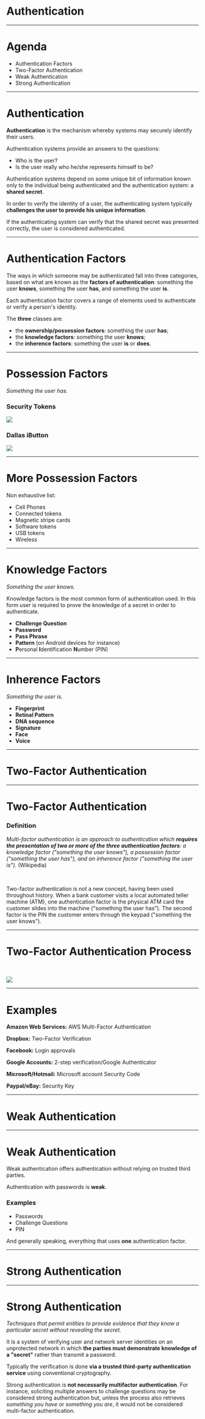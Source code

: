 # Authentication

---

# Agenda

* Authentication Factors
* Two-Factor Authentication
* Weak Authentication
* Strong Authentication

---

# Authentication

**Authentication** is the mechanism whereby systems may securely identify their
users.

Authentication systems provide an answers to the questions:

* Who is the user?
* Is the user really who he/she represents himself to be?

Authentication systems depend on some unique bit of information known  only to
the individual being authenticated and the authentication system: a **shared
secret**.

In order to verify the identity of a user, the authenticating system typically
**challenges the user to provide his unique information**.

If the authenticating system can verify that the shared secret was presented
correctly, the user is considered authenticated.

---

# Authentication Factors

The ways in which someone may be authenticated fall into three categories, based
on what are known as the **factors of authentication**: something the user
**knows**, something the user **has**, and something the user **is**.

Each authentication factor covers a range of elements used to authenticate or
verify a person's identity.

The **three** classes are:

* the **ownership/possession factors**: something the user **has**;
* the **knowledge factors**: something the user **knows**;
* the **inherence factors**: something the user **is** or **does**.

---

# Possession Factors

_Something the user has._

### Security Tokens

![](../images/security_token.jpg)

### Dallas iButton

![](../images/dallas_ibutton.jpg)

---

# More Possession Factors

Non exhaustive list:

* Cell Phones
* Connected tokens
* Magnetic stripe cards
* Software tokens
* USB tokens
* Wireless

---

# Knowledge Factors

_Something the user knows._

Knowledge factors is the most common form of authentication used. In this form
user is required to prove the knowledge of a secret in order to authenticate.

* **Challenge Question**
* **Password**
* **Pass Phrase**
* **Pattern** (on Android devices for instance)
* **P**ersonal **I**dentification **N**umber (PIN)

---

# Inherence Factors

_Something the user is._

* **Fingerprint**
* **Retinal Pattern**
* **DNA sequence**
* **Signature**
* **Face**
* **Voice**

---

# Two-Factor Authentication

---

# Two-Factor Authentication

### Definition

_Multi-factor authentication is an approach to authentication which **requires
the presentation of two or more of the three authentication factors**: a
knowledge factor ("something the user knows"), a possession factor ("something
the user has"), and an inherence factor ("something the user is")._ (Wikipedia)

<br />

Two-factor authentication is not a new concept, having been used throughout
history. When a bank customer visits a local automated teller machine (ATM), one
authentication factor is the physical ATM card the customer slides into the
machine ("something the user has"). The second factor is the PIN the customer
enters through the keypad ("something the user knows").

---

# Two-Factor Authentication Process

<br />

![](../images/twofactorauth.png)

---

# Examples

**Amazon Web Services:** AWS Multi-Factor Authentication

**Dropbox:** Two-Factor Verification

**Facebook:** Login approvals

**Google Accounts:** 2-step verification/Google Authenticator

**Microsoft/Hotmail:** Microsoft account Security Code

**Paypal/eBay:** Security Key

---

# Weak Authentication

---

# Weak Authentication

Weak authentication offers authentication without relying on trusted third
parties.

Authentication with passwords is **weak**.


### Examples

* Passwords
* Challenge Questions
* PIN

And generally speaking, everything that uses **one** authentication factor.

---

# Strong Authentication

---

# Strong Authentication

_Techniques that permit entities to provide evidence that they know a particular
secret without revealing the secret._

It is a system of verifying user and network server identities on an unprotected
network in which **the parties must demonstrate knowledge of a "secret"** rather
than transmit a password.

Typically the verification is done **via a trusted third-party authentication
service** using conventional cryptography.

Strong authentication is **not necessarily multifactor authentication**.
For instance, soliciting multiple answers to challenge questions may be
considered strong authentication but, unless the process also retrieves
_something you have_ or _something you are_, it would not be considered
multi-factor authentication.
